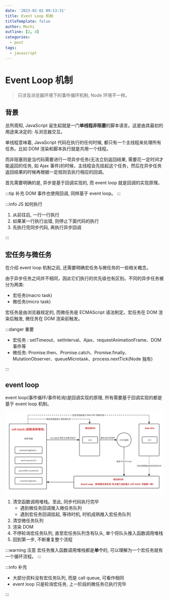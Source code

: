 ```yaml
---
date: '2023-02-02 09:13:31'
title: Event Loop 机制
titleTemplate: false
author: Mochi
outline: [2, 4]
categories:
  - post
tags:
  - javascript
---
```


# Event Loop 机制

> 只涉及浏览器环境下的事件循环机制, Node 环境不一样。

## 背景

总所周知, JavaScript 诞生起就是一门**单线程非阻塞**的脚本语言。这是由其最初的用途来决定的: 与浏览器交互。

单线程意味着, JavaScript 代码在执行的任何时候, 都只有一个主线程来处理所有任务。比如 DOM 渲染和脚本执行就是共用一个线程。

而非阻塞则是当代码需要进行一项异步任务(无法立刻返回结果, 需要花一定时间才能返回的任务, 如 Ajax 事件)的时候，主线程会先挂起这个任务，然后在异步任务返回结果的时候再根据一定规则去执行相应的回调。

首先需要明确的是, 异步是基于回调实现的, 而 <f>event loop 就是回调的实现原理</f>。

:::tip 补充
DOM 事件也使用回调, 同样基于 event loop。
:::

:::info JS 如何执行

1. 从前往后, 一行一行执行
2. 如果某一行执行出错, 则停止下面代码的执行
3. 先执行完同步代码, 再执行异步回调

:::

## 宏任务与微任务

在介绍 event loop 机制之前, 还需要明确宏任务与微任务的一些相关概念。

由于异步任务之间并不相同，因此它们执行的优先级也有区别。不同的异步任务被分为两类:

- 宏任务(macro task)
- 微任务(micro task)

宏任务是由浏览器规定的, 而微任务是 ECMAScript 语法制定。宏任务在 DOM 渲染后触发, 微任务在 DOM 渲染前触发。

:::danger 重要

- 宏任务 : setTimeout、setInterval、Ajax、requestAnimationFrame、DOM 事件等
- 微任务: Promise.then、Promise.catch、Promise.finally、MutationObserver、queueMicrotask、process.nextTick(Node 独有)

:::

## event loop

event loop(事件循环/事件轮询)是回调实现的原理, 所有需要基于回调实现的都是基于 event loop 机制。

![Event Loop](../../images/POSTS/javascript/001_event-loop.svg)

1. 清空函数调用堆栈。至此, 同步代码执行完毕
   - 遇到微任务回调推入微任务队列
   - 遇到宏任务回调挂起, 等待时机, 时机成熟推入宏任务队列
2. 清空微任务队列
3. 渲染 DOM
4. 不停轮询宏任务队列, 直至宏任务队列含有队头, 单个将队头推入函数调用堆栈
5. 回到第一步, 不断重复整个流程

:::warning 注意
宏任务推入函数调用堆栈都是**单个**的, 可以理解为一个宏任务就有一个循环流程。
:::

:::info 补充

- 大部分资料没有宏任务队列, 而是 call queue, 可看作相同
- event loop 只是轮询宏任务, 上一阶段的微任务已执行完毕

:::
